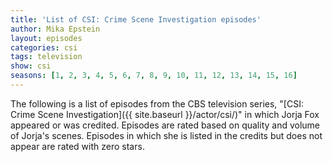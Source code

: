 ```yaml
---
title: 'List of CSI: Crime Scene Investigation episodes'
author: Mika Epstein
layout: episodes
categories: csi
tags: television
show: csi
seasons: [1, 2, 3, 4, 5, 6, 7, 8, 9, 10, 11, 12, 13, 14, 15, 16]
---
```


The following is a list of episodes from the CBS television series, "[CSI: Crime Scene Investigation]({{ site.baseurl }}/actor/csi/)" in which Jorja Fox appeared or was credited. Episodes are rated based on quality and volume of Jorja's scenes. Episodes in which she is listed in the credits but does not appear are rated with zero stars.